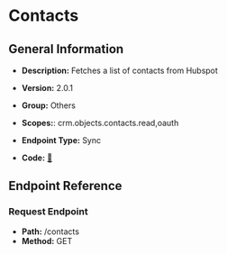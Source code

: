 # Contacts

## General Information

- **Description:** Fetches a list of contacts from Hubspot

- **Version:** 2.0.1
- **Group:** Others
- **Scopes:**: crm.objects.contacts.read,oauth
- **Endpoint Type:** Sync
- **Code:** [🔗](https://github.com/NangoHQ/integration-templates/tree/main/integrations/hubspot/syncs/contacts.ts)

## Endpoint Reference

### Request Endpoint

- **Path:** /contacts
- **Method:** GET
